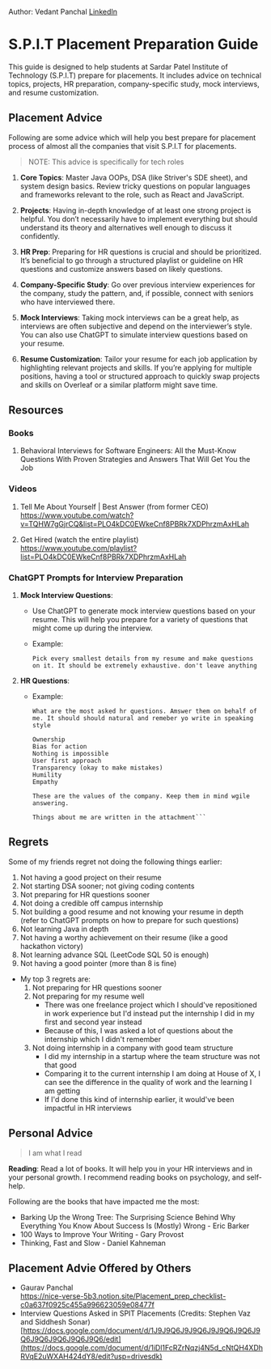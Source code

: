 Author: Vedant Panchal [LinkedIn](https://www.linkedin.com/in/vedantpanchal)

# S.P.I.T Placement Preparation Guide

This guide is designed to help students at Sardar Patel Institute of Technology (S.P.I.T) prepare for placements. It includes advice on technical topics, projects, HR preparation, company-specific study, mock interviews, and resume customization.

## Placement Advice

Following are some advice which will help you best prepare for placement process of almost all the companies that visit S.P.I.T for placements.

> NOTE: This advice is specifically for tech roles

1. **Core Topics**: Master Java OOPs, DSA (like Striver's SDE sheet), and system design basics. Review tricky questions on popular languages and frameworks relevant to the role, such as React and JavaScript.

2. **Projects**: Having in-depth knowledge of at least one strong project is helpful. You don’t necessarily have to implement everything but should understand its theory and alternatives well enough to discuss it confidently.

3. **HR Prep**: Preparing for HR questions is crucial and should be prioritized. It’s beneficial to go through a structured playlist or guideline on HR questions and customize answers based on likely questions.

4. **Company-Specific Study**: Go over previous interview experiences for the company, study the pattern, and, if possible, connect with seniors who have interviewed there.

5. **Mock Interviews**: Taking mock interviews can be a great help, as interviews are often subjective and depend on the interviewer’s style. You can also use ChatGPT to simulate interview questions based on your resume.

6. **Resume Customization**: Tailor your resume for each job application by highlighting relevant projects and skills. If you’re applying for multiple positions, having a tool or structured approach to quickly swap projects and skills on Overleaf or a similar platform might save time.

## Resources

### Books

1. Behavioral Interviews for Software Engineers: All the Must-Know Questions With Proven Strategies and Answers That Will Get You the Job

### Videos

1. Tell Me About Yourself | Best Answer (from former CEO) \
   https://www.youtube.com/watch?v=TQHW7gGjrCQ&list=PLO4kDC0EWkeCnf8PBRk7XDPhrzmAxHLah

2. Get Hired (watch the entire playlist) \
   https://www.youtube.com/playlist?list=PLO4kDC0EWkeCnf8PBRk7XDPhrzmAxHLah

### ChatGPT Prompts for Interview Preparation

1. **Mock Interview Questions**:

   - Use ChatGPT to generate mock interview questions based on your resume. This will help you prepare for a variety of questions that might come up during the interview.
   - Example:

     ```
     Pick every smallest details from my resume and make questions on it. It should be extremely exhaustive. don't leave anything
     ```

2. **HR Questions**:

   - Example:

     ````
     What are the most asked hr questions. Amswer them on behalf of me. It should should natural and remeber yo write in speaking style

     Ownership
     Bias for action
     Nothing is impossible
     User first approach
     Transparency (okay to make mistakes)
     Humility
     Empathy

     These are the values of the company. Keep them in mind wgile answering.

     Things about me are written in the attachment```
     ````

## Regrets

Some of my friends regret not doing the following things earlier:

1. Not having a good project on their resume
2. Not starting DSA sooner; not giving coding contents
3. Not preparing for HR questions sooner
4. Not doing a credible off campus internship
5. Not building a good resume and not knowing your resume in depth (refer to ChatGPT prompts on how to prepare for such questions)
6. Not learning Java in depth
7. Not having a worthy achievement on their resume (like a good hackathon victory)
8. Not learning advance SQL (LeetCode SQL 50 is enough)
9. Not having a good pointer (more than 8 is fine)

- My top 3 regrets are:
  1. Not preparing for HR questions sooner
  2. Not preparing for my resume well
     - There was one freelance project which I should've repositioned in work experience but I'd instead put the internship I did in my first and second year instead
     - Because of this, I was asked a lot of questions about the internship which I didn't remember
  3. Not doing internship in a company with good team structure
     - I did my internship in a startup where the team structure was not that good
     - Comparing it to the current internship I am doing at House of X, I can see the difference in the quality of work and the learning I am getting
     - If I'd done this kind of internship earlier, it would've been impactful in HR interviews

## Personal Advice

> I am what I read

**Reading**: Read a lot of books. It will help you in your HR interviews and in your personal growth. I recommend reading books on psychology, and self-help.

Following are the books that have impacted me the most:

- Barking Up the Wrong Tree: The Surprising Science Behind Why Everything You Know About Success Is (Mostly) Wrong - Eric Barker
- 100 Ways to Improve Your Writing - Gary Provost
- Thinking, Fast and Slow - Daniel Kahneman

## Placement Advie Offered by Others

- Gaurav Panchal \
  https://nice-verse-5b3.notion.site/Placement_prep_checklist-c0a637f0925c455a996623059e08477f
- Interview Questions Asked in SPIT Placements (Credits: Stephen Vaz and Siddhesh Sonar) \
  [https://docs.google.com/document/d/1J9J9Q6J9J9Q6J9J9Q6J9Q6J9Q6J9Q6J9Q6J9Q6J9Q6/edit](https://docs.google.com/document/d/1iDl1FcRZrNqzj4N5d_cNtQH4XDhRVqE2uWXAH424dY8/edit?usp=drivesdk)
 